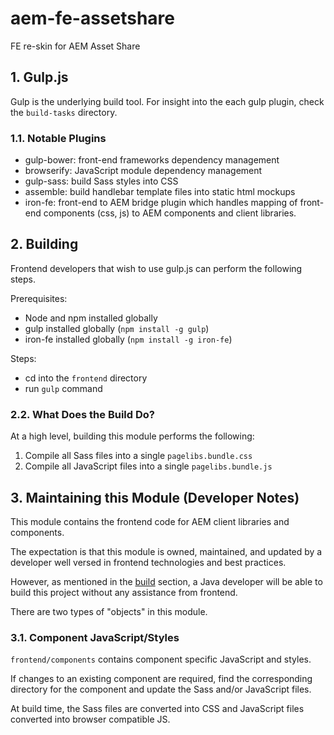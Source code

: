 # aem-fe-assetshare
FE re-skin for AEM Asset Share

## 1. Gulp.js

Gulp is the underlying build tool. For insight into the each gulp plugin, check the `build-tasks` directory.

### 1.1. Notable Plugins

* gulp-bower: front-end frameworks dependency management
* browserify: JavaScript module dependency management
* gulp-sass: build Sass styles into CSS
* assemble: build handlebar template files into static html mockups
* iron-fe: front-end to AEM bridge plugin which handles mapping of front-end components (css, js) to AEM components and client libraries.

## 2. Building

Frontend developers that wish to use gulp.js can perform the following steps.

Prerequisites:
* Node and npm installed globally
* gulp installed globally (`npm install -g gulp`)
* iron-fe installed globally (`npm install -g iron-fe`)

Steps:
- cd into the `frontend` directory
- run `gulp` command

### 2.2. What Does the Build Do?

At a high level, building this module performs the following:

1. Compile all Sass files into a single `pagelibs.bundle.css`
2. Compile all JavaScript files into a single `pagelibs.bundle.js`

## 3. Maintaining this Module (Developer Notes)

This module contains the frontend code for AEM client libraries and components. 

The expectation is that this module is owned, maintained, and updated by a developer well versed in frontend technologies and best practices. 

However, as mentioned in the [build](#3-building) section, a Java developer will be able to build this project without any assistance from frontend.

There are two types of "objects" in this module.

### 3.1. Component JavaScript/Styles

`frontend/components` contains component specific JavaScript and styles. 

If changes to an existing component are required, find the corresponding directory for the component and update the Sass and/or JavaScript files.

At build time, the Sass files are converted into CSS and JavaScript files converted into browser compatible JS.